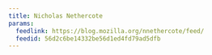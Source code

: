 ```yaml
---
title: Nicholas Nethercote
params:
  feedlink: https://blog.mozilla.org/nnethercote/feed/
  feedid: 56d2c6be14332be56d1ed4fd79ad5dfb
---
```

